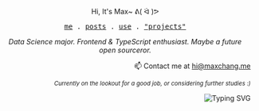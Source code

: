 <p align="center">Hi, It's Max~ ᕕ( ᐛ )ᕗ</p>
<p align="center">
  <samp>
    <a href="https://maxchang.me/">me</a> .
    <a href="https://maxchang.me/posts">posts</a> .
    <a href="https://github.com/stars/maxchang3/lists/use">use</a> .
    <a href="https://maxchang.me/projects">"projects"</a>
  </samp>
</p>
<p align="center"><i>Data Science major. Frontend & TypeScript enthusiast. Maybe a future open sourceror.</i></p>
<p align="right">📫 Contact me at <a href="mailto:hi@maxchang.me">hi@maxchang.me</a></p>
<p align="right"><sup><i>Currently on the lookout for a good job, or considering further studies :)</i></sup></p>
<p align="right">
  <img src="https://readme-typing-svg.demolab.com?font=Coral+Pixels&size=15&pause=1000&repeat=false&color=000000&center=true&vCenter=true&width=120&height=25&lines=El+%C2%B7+Psy+%C2%B7+Kongroo" alt="Typing SVG" />
</p>
